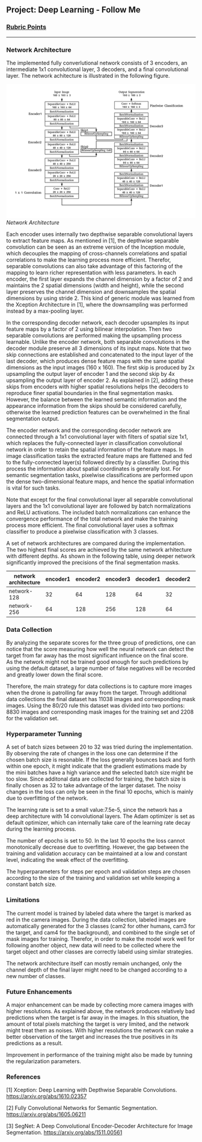 ## Project: Deep Learning - Follow Me
### [Rubric Points](https://review.udacity.com/#!/rubrics/1155/view)
---
[//]: # (Image References)

[image1]: ./docs/misc/model_architecture.png

### Network Architecture

The implemented fully converlutional network consists of 3 encoders, an intermediate 1x1 convolutional layer, 3 decoders, and a final convolutional layer. The network achitecture is illustrated in the following figure. 

![image1]
*Network Architecture*

Each encoder uses internally two depthwise separable convolutional layers to extract feature maps. As mentioned in [1], the depthwise separable convolution can be seen as an extreme version of the Inception module, which decouples the mapping of cross-channels correlations and spatial correlations to make the learning process more efficient. Therefor, separable convolutions can also take advantage of this factoring of the mapping to learn richer representation with less parameters. In each encoder, the first layer expands the channel dimension by a factor of 2 and maintains the 2 spatial dimensions (width and height), while the second layer preserves the channel dimension and downsamples the spatial dimensions by using stride 2. This kind of generic module was learned from the Xception Architecture in [1], where the downsampling was performed instead by a max-pooling layer. 

In the corresponding decoder network, each decoder upsamples its input feature maps by a factor of 2 using bilinear interpolation. Then two separable convolutions are performed making the upsampling process learnable. Unlike the encoder network, both separable convolutions in the decoder module preserve all 3 dimensions of its input maps. Note that two skip connections are established and concatenated to the input layer of the last decoder, which produces dense feature maps with the same spatial dimensions as the input images (160 x 160). The first skip is produced by 2x upsampling the output layer of encoder 1 and the second skip by 4x upsampling the output layer of encoder 2. As explained in [2], adding these skips from encoders with higher spatial resolutions helps the decoders to reproduce finer spatial boundaries in the final segmentation masks. However, the balance between the learned semantic information and the appearance information from the skips should be considered carefully, otherwise the learned prediction features can be overwhelmed in the final segmentation output.

The encoder network and the corresponding decoder network are connected through a 1x1 convolutional layer with filters of spatial size 1x1, which replaces the fully-connected layer in classification convolutional network in order to retain the spatial information of the feature maps. In image classification tasks the extracted feature maps are flattened and fed to the fully-connected layer(s) followed directly by a classifier. During this process the information about spatial coordinates is generally lost. For semantic segmentation tasks, pixelwise classifications are performed upon the dense two-dimensional feature maps, and hence the spatial information is vital for such tasks.

Note that except for the final convolutional layer all separable convolutional layers and the 1x1 convolutional layer are followed by batch normalizations and ReLU activations. The included batch normalizations can enhance the convergence performance of the total network and make the training process more efficient. The final convolutional layer uses a softmax classifier to produce a pixelwise classification with 3 classes.

A set of network architectures are compared during the implementation. The two highest final scores are achieved by the same network arhitecture with different depths. As shown in the following table, using deeper network significantly improved the precisions of the final segmentation masks.

network architecture | encoder1 | encoder2 | encoder3 | decoder1 | decoder2 | decoder3 | final IoU |final scores
--- | --- | --- | --- | --- | --- | --- | --- | ---
network-128 | 32 | 64 | 128 | 64 | 32 | 32 | 0.490 | 0.338
network-256 | 64 | 128 | 256 | 128 | 64 | 64 | 0.536 | 0.403

### Data Collection

By analyzing the separate scores for the three group of predictions, one can notice that the score measuring how well the neural network can detect the target from far away has the most significant influence on the final score. As the network might not be trained good enough for such predictions by using the default dataset, a large number of false negatives will be recorded and greatly lower down the final score.

Therefore, the main strategy for data collections is to capture more images when the drone is patrolling far away from the target. Through additional data collections the final dataset has 11038 images and corresponding mask images. Using the 80/20 rule this dataset was divided into two portions: 8830 images and corresponding mask images for the training set and 2208 for the validation set. 

### Hyperparameter Tunning

A set of batch sizes between 20 to 32 was tried during the implementation. By observing the rate of changes in the loss one can determine if the chosen batch size is resonable. If the loss generally bounces back and forth within one epoch, it might indicate that the gradient estimations made by the mini batches have a high variance and the selected batch size might be too slow. Since additonal data are collected for training, the batch size is finally chosen as 32 to take advantage of the larger dataset. The noisy changes in the loss can only be seen in the final 10 epochs, which is mainly due to overfitting of the network.

The learning rate is set to a small value:7.5e-5, since the network has a deep architecture with 14 convolutional layers. The Adam optimizer is set as default optimizer, which can internally take care of the learning rate decay during the learning process.

The number of epochs is set to 50. In the last 10 epochs the loss cannot monotonically decrease due to overfitting. However, the gap between the training and validation accuracy can be maintained at a low and constant level, indicating the weak effect of the overfitting.

The hyperparameters for steps per epoch and validation steps are chosen according to the size of the training and validation set while keeping a constant batch size.

### Limitations

The current model is trained by labeled data where the target is marked as red in the camera images. During the data collection, labeled images are automatically generated for the 3 classes (cam2 for other humans, cam3 for the target, and cam4 for the background), and combined to the single set of mask images for training. Therefor, in order to make the model work well for following another object, new data will need to be collected where the target object and other classes are correctly labeld using similar strategies. 

The network architecture itself can mostly remain unchanged, only the channel depth of the final layer might need to be changed according to a new number of classes.

### Future Enhancements

A major enhancement can be made by collecting more camera images with higher resolutions. As explained above, the network produces relatively bad predictions when the target is far away in the images. In this situation, the amount of total pixels matching the target is very limited, and the network might treat them as noises. With higher resolutions the network can make a better observation of the target and increases the true positives in its predictions as a result.

Improvement in performance of the training might also be made by tunning the regularization parameters.

### References

[1] Xception: Deep Learning with Depthwise Separable Convolutions. https://arxiv.org/abs/1610.02357

[2] Fully Convolutional Networks for Semantic Segmentation. https://arxiv.org/abs/1605.06211

[3] SegNet: A Deep Convolutional Encoder-Decoder Architecture for Image Segmentation. https://arxiv.org/abs/1511.00561
